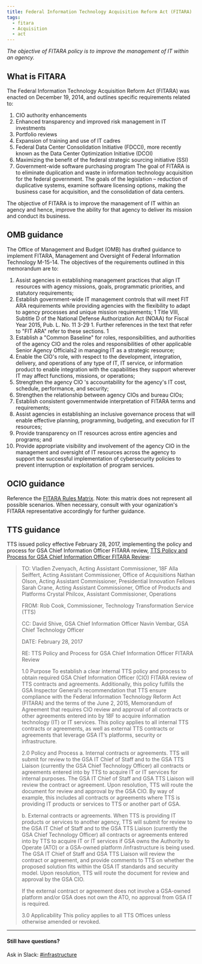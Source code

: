 ```yaml
---
title: Federal Information Technology Acquisition Reform Act (FITARA)
tags:
  - fitara
  - Acquisition
  - act
---
```


_The objective of FITARA policy is to improve the management of IT within an agency._

## What is FITARA

The Federal Information Technology Acquisition Reform Act (FITARA) was enacted on December 19, 2014, and outlines specific requirements related to:

1. CIO authority enhancements
2. Enhanced transparency and improved risk management in IT investments
3. Portfolio reviews
4. Expansion of training and use of IT cadres
5. Federal Data Center Consolidation Initiative (FDCCI), more recently known as the Data Center Optimization Initiative (DCOI)
6. Maximizing the benefit of the federal strategic sourcing initiative (SSI)
7. Government-wide software purchasing program
   The goal of FITARA is to eliminate duplication and waste in information technology acquisition for the federal government. The goals of the legislation – reduction of duplicative systems, examine software licensing options, making the business case for acquisition, and the consolidation of data centers.

The objective of FITARA is to improve the management of IT within an agency and hence, improve the ability for that agency to deliver its mission and conduct its business.

## OMB guidance

The Office of Management and Budget (OMB) has drafted guidance to implement FITARA, Management and Oversight of Federal Information Technology M-15-14.
The objectives of the requirements outlined in this memorandum are to:

1. Assist agencies in establishing management practices that align IT resources with agency missions, goals, programmatic priorities, and statutory requirements;
2. Establish government-wide IT management controls that will meet FIT ARA requirements while providing agencies with the flexibility to adapt to agency processes and unique mission requirements; 1 Title VIII, Subtitle D of the National Defense Authorization Act (NOAA) for Fiscal Year 2015, Pub. L. No. 11 3-29 1. Further references in the text that refer to "FIT ARA" refer to these sections. 1
3. Establish a "Common Baseline" for roles, responsibilities, and authorities of the agency CIO and the roles and responsibilities of other applicable Senior Agency Officials2 in managing IT as a strategic resource;
4. Enable the CIO's role, with respect to the development, integration, delivery, and operations of any type of IT, IT service, or information product to enable integration with the capabilities they support wherever IT may affect functions, missions, or operations;
5. Strengthen the agency CIO 's accountability for the agency's IT cost, schedule, performance, and security;
6. Strengthen the relationship between agency CIOs and bureau CIOs;
7. Establish consistent governmentwide interpretation of FITARA terms and requirements;
8. Assist agencies in establishing an inclusive governance process that will enable effective planning, programming, budgeting, and execution for IT resources;
9. Provide transparency on IT resources across entire agencies and programs; and
10. Provide appropriate visibility and involvement of the agency CIO in the management and oversight of IT resources across the agency to support the successful implementation of cybersecurity policies to prevent interruption or exploitation of program services.

## OCIO guidance

Reference the [FITARA Rules Matrix](https://docs.google.com/spreadsheets/d/1qFH5UJyAtxgylZcvIODnGYtI66p6qekXiQ95JOtOnMI/edit#gid=912065849). Note: this matrix does not represent all possible scenarios. When necessary, consult with your oganization's FITARA representative accordingly for further guidance.

## TTS guidance

TTS issued policy effective February 28, 2017, implementing the policy and process for GSA Chief Information Officer FITARA review, [TTS Policy and Process for GSA Chief Information Officer FITARA Review](https://docs.google.com/document/d/1vUaxBn8miL2St1MnAV2jVyf5lteHqrl3XSRFD8DwEgU/edit):

> TO: Vladlen Zvenyach, Acting Assistant Commissioner, 18F
> Alla Seiffert, Acting Assistant Commissioner, Office of Acquisitions
> Nathan Olson, Acting Assistant Commissioner, Presidential Innovation Fellows
> Sarah Crane, Acting Assistant Commissioner, Office of Products and Platforms
> Crystal Philcox, Assistant Commissioner, Operations
>
> FROM: Rob Cook, Commissioner, Technology Transformation Service (TTS)
>
> CC: David Shive, GSA Chief Information Officer
> Navin Vembar, GSA Chief Technology Officer
>
> DATE: February 28, 2017
>
> RE: TTS Policy and Process for GSA Chief Information Officer FITARA Review
>
> 1.0 Purpose
> To establish a clear internal TTS policy and process to obtain required GSA Chief Information Officer (CIO) FITARA review of TTS contracts and agreements. Additionally, this policy fulfills the GSA Inspector General’s recommendation that TTS ensure compliance with the Federal Information Technology Reform Act (FITARA) and the terms of the June 2, 2015, Memorandum of Agreement that requires CIO review and approval of all contracts or other agreements entered into by 18F to acquire information technology (IT) or IT services. This policy applies to all internal TTS contracts or agreements, as well as external TTS contracts or agreements that leverage GSA IT’s platforms, security or infrastructure.
>
> 2.0 Policy and Process
> a. Internal contracts or agreements. TTS will submit for review to the GSA IT Chief of Staff and to the GSA TTS Liaison (currently the GSA Chief Technology Officer) all contracts or agreements entered into by TTS to acquire IT or IT services for internal purposes. The GSA IT Chief of Staff and GSA TTS Liaison will review the contract or agreement. Upon resolution, TTS will route the document for review and approval by the GSA CIO. By way of example, this includes all contracts or agreements where TTS is providing IT products or services to TTS or another part of GSA.
>
> b. External contracts or agreements. When TTS is providing IT products or services to another agency, TTS will submit for review to the GSA IT Chief of Staff and to the GSA TTS Liaison (currently the GSA Chief Technology Officer) all contracts or agreements entered into by TTS to acquire IT or IT services if GSA owns the Authority to Operate (ATO) or a GSA-owned platform /infrastructure is being used. The GSA IT Chief of Staff and GSA TTS Liaison will review the contract or agreement, and provide comments to TTS on whether the proposed solution fits within the GSA IT standards and security model. Upon resolution, TTS will route the document for review and approval by the GSA CIO.
>
> If the external contract or agreement does not involve a GSA-owned platform and/or GSA does not own the ATO, no approval from GSA IT is required.
>
> 3.0 Applicability
> This policy applies to all TTS Offices unless otherwise amended or revoked.

---

#### Still have questions?

Ask in Slack: [#infrastructure](https://gsa-tts.slack.com/messages/infrastructure/)
